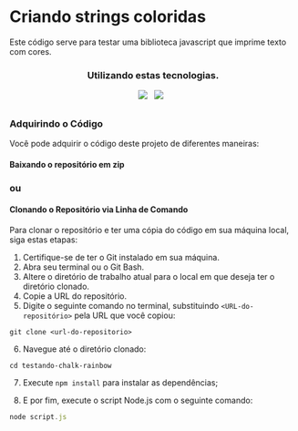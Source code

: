 # Criando strings coloridas

<p align-items = center> Este código serve para testar uma biblioteca javascript que imprime texto com cores.</p>
 
 ### <div align=center>Utilizando estas tecnologias.</div>
<div align="center">
<img src=https://img.shields.io/badge/-JavaScript-5557?style=for-the-badge&logo=javascript&labelColor=000000&textColor=0D1117/> &nbsp;
<img src=https://img.shields.io/badge/-Node.JS-55517?style=for-the-badge&logo=node.js&labelColor=000000&textColor=0D1117/> &nbsp;
</div>

##

### Adquirindo o Código

Você pode adquirir o código deste projeto de diferentes maneiras:

#### Baixando o repositório em zip

### ou

#### Clonando o Repositório via Linha de Comando

Para clonar o repositório e ter uma cópia do código em sua máquina local, siga estas etapas:

1. Certifique-se de ter o Git instalado em sua máquina.
2. Abra seu terminal ou o Git Bash.
3. Altere o diretório de trabalho atual para o local em que deseja ter o diretório clonado.
4. Copie a URL do repositório.
5. Digite o seguinte comando no terminal, substituindo `<URL-do-repositório>` pela URL que você copiou:

```
git clone <url-do-repositorio>
```

6. Navegue até o diretório clonado:

```
cd testando-chalk-rainbow
```

7. Execute `npm install` para instalar as dependências;

8. E por fim, execute o script Node.js com o seguinte comando:

```javascript
node script.js
```

